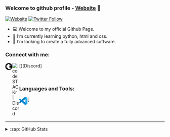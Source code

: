 ### Welcome to github profile - [Website][website] 👋 

[![Website](https://img.shields.io/website?label=MAX2K.ml&style=for-the-badge&url=https://andreazz.ml)](https://andreazz.ml)
[![Twitter Follow](https://img.shields.io/twitter/follow/Max2K?color=1DA1F2&logo=twitter&style=for-the-badge)](https://twitter.com/)

- 💻 Welcome to my official Github Page.
- 📸 I’m currently learning python, html and css.
- 💼 I’m looking to create a fully advanced software.

### Connect with me:

[<img align="left" alt="codeSTACKr.com" width="22px" src="https://raw.githubusercontent.com/iconic/open-iconic/master/svg/globe.svg" />][website]
[<img align="left" alt="codeSTACKr | Discord" width="22px" src="https://cdn.jsdelivr.net/npm/simple-icons@v3/icons/discord.svg" />][Discord]


<br />

### Languages and Tools:

[<img align="left" alt="Visual Studio Code" width="26px" src="https://raw.githubusercontent.com/github/explore/80688e429a7d4ef2fca1e82350fe8e3517d3494d/topics/visual-studio-code/visual-studio-code.png" />



<br />
<br />

---

</details>

<details>
  <summary>:zap: GitHub Stats</summary>

  <img align="left" alt="codeSTACKr's GitHub Stats" src="https://github-readme-stats.codestackr.vercel.app/api?username=codeSTACKr&show_icons=true&hide_border=true" />

</details>

[website]: https://Andreazz.ml


